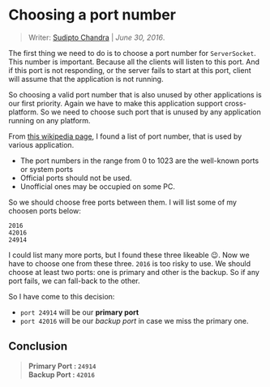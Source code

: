 # Choosing a port number 
> Writer: [Sudipto Chandra](https://github.com/dipu-bd) | *June 30, 2016*.

The first thing we need to do is to choose a port number for `ServerSocket`. This number is important. 
Because all the clients will listen to this port. And if this port is not responding, or the server
fails to start at this port, client will assume that the application is not running. 

So choosing a valid port number that is also unused by other applications 
is our first priority. Again we have to make this application support 
cross-platform. So we need to choose such port that is unused by any 
application running on any platform.

From [this wikipedia page](https://en.wikipedia.org/wiki/List_of_TCP_and_UDP_port_numbers), 
I found a list of port number, that is used by various application.

- The port numbers in the range from 0 to 1023 are the well-known ports or system ports
- Official ports should not be used.
- Unofficial ones may be occupied on some PC. 

So we should choose free ports between them. I will list some of my choosen ports below:

    2016   
    42016
    24914
    
I could list many more ports, but I found these three likeable :wink:. 
Now we have to choose one from these three. `2016` is too risky to use.
We should choose at least two ports: one is primary and other is 
the backup. So if any port fails, we can fall-back to the other. 

So I have come to this decision:
- `port 24914` will be our **primary port**
- `port 42016` will be our *backup port* in case we miss the primary one.


## Conclusion 

> **Primary Port : `24914`**        
> **Backup Port : `42016`**          
    

 
